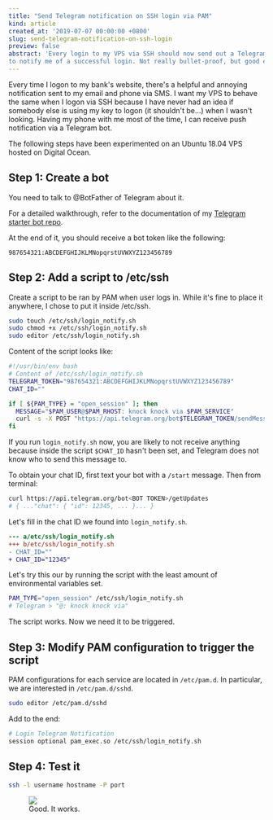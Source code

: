 ```yaml
---
title: "Send Telegram notification on SSH login via PAM"
kind: article
created_at: '2019-07-07 00:00:00 +0800'
slug: send-telegram-notification-on-ssh-login
preview: false
abstract: 'Every login to my VPS via SSH should now send out a Telegram message
to notify me of a successful login. Not really bullet-proof, but good enough.'
--- 
```


<!-- 
This line is 80 characters long
01234567890123456789012345678901234567890123456789012345678901234567890123456789
-->

Every time I logon to my bank's website, there's a helpful and annoying
notification sent to my email and phone via SMS. I want my VPS to behave the
same when I logon via SSH because I have never had an idea if somebody else is
using my key to logon (it shouldn't be...) when I wasn't looking. Having my
phone with me most of the time, I can receive push notification via a Telegram
bot.

The following steps have been experimented on an Ubuntu 18.04 VPS hosted on
Digital Ocean.

## Step 1: Create a bot

You need to talk to @BotFather of Telegram about it.

For a detailed walkthrough, refer to the documentation of my [Telegram starter
bot repo](https://github.com/tommyku/telegram-bot-starter#step-1-register-your-bot).

At the end of it, you should receive a bot token like the following:

~~~
987654321:ABCDEFGHIJKLMNopqrstUVWXYZ123456789
~~~

## Step 2: Add a script to /etc/ssh

Create a script to be ran by PAM when user logs in. While it's fine to place
it anywhere, I chose to put it inside /etc/ssh.

~~~ bash
sudo touch /etc/ssh/login_notify.sh
sudo chmod +x /etc/ssh/login_notify.sh
sudo editor /etc/ssh/login_notify.sh
~~~

Content of the script looks like:

~~~ bash
#!/usr/bin/env bash
# Content of /etc/ssh/login_notify.sh
TELEGRAM_TOKEN="987654321:ABCDEFGHIJKLMNopqrstUVWXYZ123456789"
CHAT_ID=""

if [ ${PAM_TYPE} = "open_session" ]; then
  MESSAGE="$PAM_USER@$PAM_RHOST: knock knock via $PAM_SERVICE"
  curl -s -X POST "https://api.telegram.org/bot$TELEGRAM_TOKEN/sendMessage" -d chat_id="$CHAT_ID" -d text="$MESSAGE" > /dev/null 2>&1
fi
~~~

If you run `login_notify.sh` now, you are likely to not receive anything
because inside the script `$CHAT_ID` hasn't been set, and Telegram does not
know who to send this message to.

To obtain your chat ID, first text your bot with a `/start` message.
Then from terminal:

~~~ bash
curl https://api.telegram.org/bot<BOT TOKEN>/getUpdates
# { ..."chat": { "id": 12345, ... }... }
~~~

Let's fill in the chat ID we found into `login_notify.sh`.

~~~ diff
--- a/etc/ssh/login_notify.sh
+++ b/etc/ssh/login_notify.sh
- CHAT_ID=""
+ CHAT_ID="12345"
~~~

Let's try this our by running the script with the least amount of
environmental variables set.

~~~ bash
PAM_TYPE="open_session" /etc/ssh/login_notify.sh
# Telegram > "@: knock knock via"
~~~

The script works. Now we need it to be triggered.

## Step 3: Modify PAM configuration to trigger the script

PAM configurations for each service are located in `/etc/pam.d`. In
particular, we are interested in `/etc/pam.d/sshd`.

~~~ bash
sudo editor /etc/pam.d/sshd
~~~

Add to the end:

~~~ bash
# Login Telegram Notification
session optional pam_exec.so /etc/ssh/login_notify.sh
~~~

## Step 4: Test it

~~~ bash
ssh -l username hostname -P port
~~~

<figure>
<img src='./it-works.png'/>
<figcaption>Good. It works.</figcaption>
</figure>
